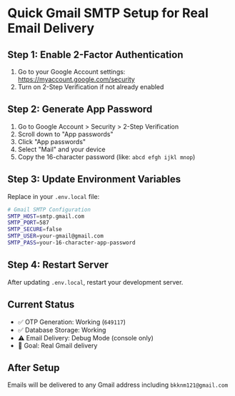 # Quick Gmail SMTP Setup for Real Email Delivery

## Step 1: Enable 2-Factor Authentication
1. Go to your Google Account settings: https://myaccount.google.com/security
2. Turn on 2-Step Verification if not already enabled

## Step 2: Generate App Password
1. Go to Google Account > Security > 2-Step Verification
2. Scroll down to "App passwords"
3. Click "App passwords"
4. Select "Mail" and your device
5. Copy the 16-character password (like: `abcd efgh ijkl mnop`)

## Step 3: Update Environment Variables
Replace in your `.env.local` file:

```bash
# Gmail SMTP Configuration
SMTP_HOST=smtp.gmail.com
SMTP_PORT=587
SMTP_SECURE=false
SMTP_USER=your-gmail@gmail.com
SMTP_PASS=your-16-character-app-password
```

## Step 4: Restart Server
After updating `.env.local`, restart your development server.

## Current Status
- ✅ OTP Generation: Working (`649117`)
- ✅ Database Storage: Working  
- ⚠️ Email Delivery: Debug Mode (console only)
- 🎯 Goal: Real Gmail delivery

## After Setup
Emails will be delivered to any Gmail address including `bkknm121@gmail.com`
